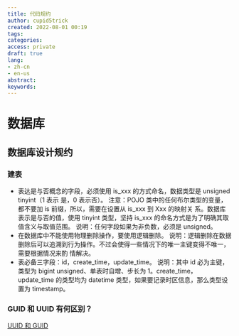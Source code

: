 ```yaml
---
title: 代码规约
author: cupid5trick
created: 2022-08-01 00:19
tags: 
categories: 
access: private
draft: true
lang:
- zh-cn
- en-us
abstract:
keywords:
---
```


# 数据库
## 数据库设计规约
### 建表
- 表达是与否概念的字段，必须使用 is_xxx 的方式命名，数据类型是 unsigned tinyint（1 表示 是，0 表示否）。 注意：POJO 类中的任何布尔类型的变量，都不要加 is 前缀，所以，需要在设置从 is_xxx 到 Xxx 的映射关 系。数据库表示是与否的值，使用 tinyint 类型，坚持 is_xxx 的命名方式是为了明确其取值含义与取值范围。 说明：任何字段如果为非负数，必须是 unsigned。
- 在数据库中不能使用物理删除操作，要使用逻辑删除。 说明：逻辑删除在数据删除后可以追溯到行为操作。不过会使得一些情况下的唯一主键变得不唯一，需要根据情况来酌 情解决。
- 表必备三字段：id，create_time，update_time。 说明：其中 id 必为主键，类型为 bigint unsigned、单表时自增、步长为 1。create_time，update_time 的类型均为 datetime 类型，如果要记录时区信息，那么类型设置为 timestamp。

### GUID 和 UUID 有何区别？

[UUID 和 GUID](UUID%20和%20GUID.md)

